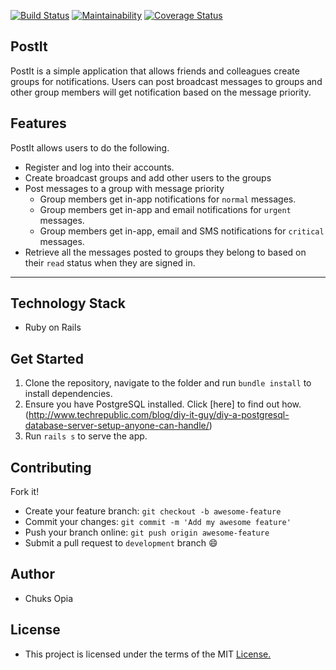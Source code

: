 [![Build Status](https://travis-ci.org/9jaswag/PostIT-Rails.svg?branch=develop)](https://travis-ci.org/9jaswag/PostIT-Rails)
[![Maintainability](https://api.codeclimate.com/v1/badges/cdc98c54daa4d6da88aa/maintainability)](https://codeclimate.com/github/9jaswag/PostIT-Rails/maintainability)
[![Coverage Status](https://coveralls.io/repos/github/9jaswag/PostIT-Rails/badge.svg?branch=ch-collect-coverage)](https://coveralls.io/github/9jaswag/PostIT-Rails?branch=ch-collect-coverage)

## PostIt
PostIt is a simple application that allows friends and colleagues create groups for notifications. Users can post broadcast messages to groups and other group members will get notification based on the message priority.

## Features
PostIt allows users to do the following.
* Register and log into their accounts.
* Create broadcast groups and add other users to the groups
* Post messages to a group with message priority
  * Group members get in-app notifications for ```normal``` messages.
  * Group members get in-app and email notifications for ```urgent``` messages.
  * Group members get in-app, email and SMS notifications for ```critical``` messages.
* Retrieve all the messages posted to groups they belong to based on their ```read``` status when they are signed in.
---

## Technology Stack
* Ruby on Rails

## Get Started
1. Clone the repository, navigate to the folder and run ```bundle install``` to install dependencies.
2. Ensure you have PostgreSQL installed. Click [here] to find out how.(http://www.techrepublic.com/blog/diy-it-guy/diy-a-postgresql-database-server-setup-anyone-can-handle/)
3. Run `rails s` to serve the app.

## Contributing
Fork it!
* Create your feature branch: ```git checkout -b awesome-feature```
* Commit your changes: ```git commit -m 'Add my awesome feature'```
* Push your branch online: ```git push origin awesome-feature```
* Submit a pull request to ```development``` branch :smile:

## Author
* Chuks Opia

## License
* This project is licensed under the terms of the MIT [License.](https://github.com/9jaswag/PostIt/blob/chore/implement-feedback/LICENSE)
